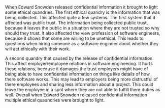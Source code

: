 When Edward Snowden released confidential information it brought to light some ethical quandries. The first ethical quandry is the information that was being collected. This affected quite a few systems. The first system that it affected was public trust. The information being collected public trust, because it leaves the public in a situation where they are not trusted so why should they trust. It also affected the view profession of software engineers, because it shows that some are willing to be unethical. This leads to questions when hiring someone as a software engineer about whether they will act ethically with their work.

A second quandry that caused by the release of confidential information. This affect employer/employee relations in software engineering. It hurts these relations, because it damages the trust employers might have of being able to have confidential information on things like details of how there software works. This may lead to employers being more distrustful of there employees and sharing less information about a project. This could leave the employee in a spot where they are not able to fulfill there duties as well. Overall when Edward Snowden released confidential information multiple ethical quaundries were brought to light.